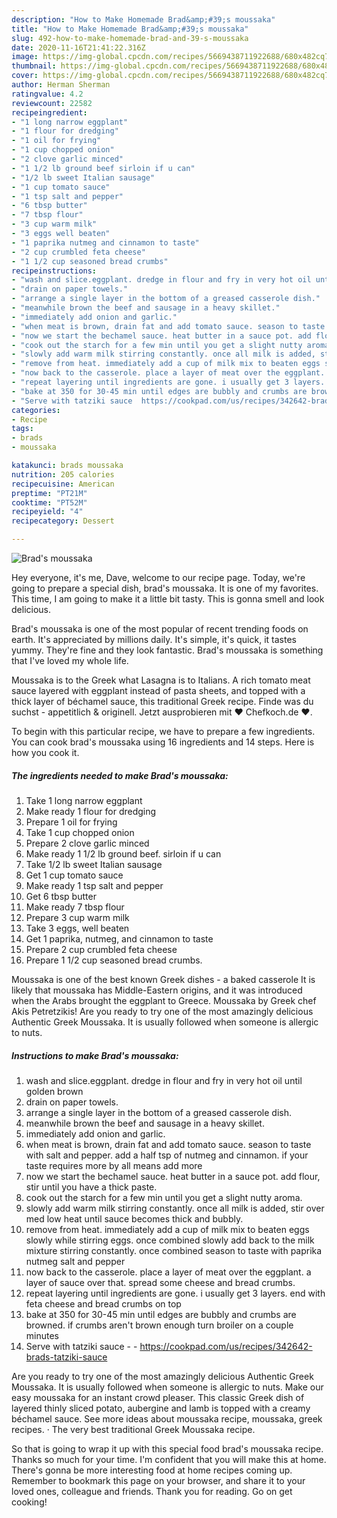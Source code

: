 ```yaml
---
description: "How to Make Homemade Brad&amp;#39;s moussaka"
title: "How to Make Homemade Brad&amp;#39;s moussaka"
slug: 492-how-to-make-homemade-brad-and-39-s-moussaka
date: 2020-11-16T21:41:22.316Z
image: https://img-global.cpcdn.com/recipes/5669438711922688/680x482cq70/brads-moussaka-recipe-main-photo.jpg
thumbnail: https://img-global.cpcdn.com/recipes/5669438711922688/680x482cq70/brads-moussaka-recipe-main-photo.jpg
cover: https://img-global.cpcdn.com/recipes/5669438711922688/680x482cq70/brads-moussaka-recipe-main-photo.jpg
author: Herman Sherman
ratingvalue: 4.2
reviewcount: 22582
recipeingredient:
- "1 long narrow eggplant"
- "1 flour for dredging"
- "1 oil for frying"
- "1 cup chopped onion"
- "2 clove garlic minced"
- "1 1/2 lb ground beef sirloin if u can"
- "1/2 lb sweet Italian sausage"
- "1 cup tomato sauce"
- "1 tsp salt and pepper"
- "6 tbsp butter"
- "7 tbsp flour"
- "3 cup warm milk"
- "3 eggs well beaten"
- "1 paprika nutmeg and cinnamon to taste"
- "2 cup crumbled feta cheese"
- "1 1/2 cup seasoned bread crumbs"
recipeinstructions:
- "wash and slice.eggplant. dredge in flour and fry in very hot oil until golden brown"
- "drain on paper towels."
- "arrange a single layer in the bottom of a greased casserole dish."
- "meanwhile brown the beef and sausage in a heavy skillet."
- "immediately add onion and garlic."
- "when meat is brown, drain fat and add tomato sauce. season to taste with salt and pepper. add a half tsp of nutmeg and cinnamon. if your taste requires more by all means add more"
- "now we start the bechamel sauce. heat butter in a sauce pot. add flour, stir until you have a thick paste."
- "cook out the starch for a few min until you get a slight nutty aroma."
- "slowly add warm milk stirring constantly. once all milk is added, stir over med low heat until sauce becomes thick and bubbly."
- "remove from heat. immediately add a cup of milk mix to beaten eggs slowly while stirring eggs. once combined slowly add back to the milk mixture stirring constantly. once combined season to taste with paprika nutmeg salt and pepper"
- "now back to the casserole. place a layer of meat over the eggplant. a layer of sauce over that. spread some cheese and bread crumbs."
- "repeat layering until ingredients are gone. i usually get 3 layers. end with feta cheese and bread crumbs on top"
- "bake at 350 for 30-45 min until edges are bubbly and crumbs are browned. if crumbs aren&#39;t brown enough turn broiler on a couple minutes"
- "Serve with tatziki sauce  https://cookpad.com/us/recipes/342642-brads-tatziki-sauce"
categories:
- Recipe
tags:
- brads
- moussaka

katakunci: brads moussaka 
nutrition: 205 calories
recipecuisine: American
preptime: "PT21M"
cooktime: "PT52M"
recipeyield: "4"
recipecategory: Dessert

---
```



![Brad&#39;s moussaka](https://img-global.cpcdn.com/recipes/5669438711922688/680x482cq70/brads-moussaka-recipe-main-photo.jpg)

Hey everyone, it's me, Dave, welcome to our recipe page. Today, we're going to prepare a special dish, brad&#39;s moussaka. It is one of my favorites. This time, I am going to make it a little bit tasty. This is gonna smell and look delicious.

Brad&#39;s moussaka is one of the most popular of recent trending foods on earth. It's appreciated by millions daily. It's simple, it's quick, it tastes yummy. They're fine and they look fantastic. Brad&#39;s moussaka is something that I've loved my whole life.

Moussaka is to the Greek what Lasagna is to Italians. A rich tomato meat sauce layered with eggplant instead of pasta sheets, and topped with a thick layer of béchamel sauce, this traditional Greek recipe. Finde was du suchst - appetitlich &amp; originell. Jetzt ausprobieren mit ♥ Chefkoch.de ♥.


To begin with this particular recipe, we have to prepare a few ingredients. You can cook brad&#39;s moussaka using 16 ingredients and 14 steps. Here is how you cook it.

<!--inarticleads1-->

##### The ingredients needed to make Brad&#39;s moussaka:

1. Take 1 long narrow eggplant
1. Make ready 1 flour for dredging
1. Prepare 1 oil for frying
1. Take 1 cup chopped onion
1. Prepare 2 clove garlic minced
1. Make ready 1 1/2 lb ground beef. sirloin if u can
1. Take 1/2 lb sweet Italian sausage
1. Get 1 cup tomato sauce
1. Make ready 1 tsp salt and pepper
1. Get 6 tbsp butter
1. Make ready 7 tbsp flour
1. Prepare 3 cup warm milk
1. Take 3 eggs, well beaten
1. Get 1 paprika, nutmeg, and cinnamon to taste
1. Prepare 2 cup crumbled feta cheese
1. Prepare 1 1/2 cup seasoned bread crumbs.


Moussaka is one of the best known Greek dishes - a baked casserole It is likely that moussaka has Middle-Eastern origins, and it was introduced when the Arabs brought the eggplant to Greece. Moussaka by Greek chef Akis Petretzikis! Are you ready to try one of the most amazingly delicious Authentic Greek Moussaka. It is usually followed when someone is allergic to nuts. 

<!--inarticleads2-->

##### Instructions to make Brad&#39;s moussaka:

1. wash and slice.eggplant. dredge in flour and fry in very hot oil until golden brown
1. drain on paper towels.
1. arrange a single layer in the bottom of a greased casserole dish.
1. meanwhile brown the beef and sausage in a heavy skillet.
1. immediately add onion and garlic.
1. when meat is brown, drain fat and add tomato sauce. season to taste with salt and pepper. add a half tsp of nutmeg and cinnamon. if your taste requires more by all means add more
1. now we start the bechamel sauce. heat butter in a sauce pot. add flour, stir until you have a thick paste.
1. cook out the starch for a few min until you get a slight nutty aroma.
1. slowly add warm milk stirring constantly. once all milk is added, stir over med low heat until sauce becomes thick and bubbly.
1. remove from heat. immediately add a cup of milk mix to beaten eggs slowly while stirring eggs. once combined slowly add back to the milk mixture stirring constantly. once combined season to taste with paprika nutmeg salt and pepper
1. now back to the casserole. place a layer of meat over the eggplant. a layer of sauce over that. spread some cheese and bread crumbs.
1. repeat layering until ingredients are gone. i usually get 3 layers. end with feta cheese and bread crumbs on top
1. bake at 350 for 30-45 min until edges are bubbly and crumbs are browned. if crumbs aren&#39;t brown enough turn broiler on a couple minutes
1. Serve with tatziki sauce -  - https://cookpad.com/us/recipes/342642-brads-tatziki-sauce


Are you ready to try one of the most amazingly delicious Authentic Greek Moussaka. It is usually followed when someone is allergic to nuts. Make our easy moussaka for an instant crowd pleaser. This classic Greek dish of layered thinly sliced potato, aubergine and lamb is topped with a creamy béchamel sauce. See more ideas about moussaka recipe, moussaka, greek recipes. · The very best traditional Greek Moussaka recipe. 

So that is going to wrap it up with this special food brad&#39;s moussaka recipe. Thanks so much for your time. I'm confident that you will make this at home. There's gonna be more interesting food at home recipes coming up. Remember to bookmark this page on your browser, and share it to your loved ones, colleague and friends. Thank you for reading. Go on get cooking!
